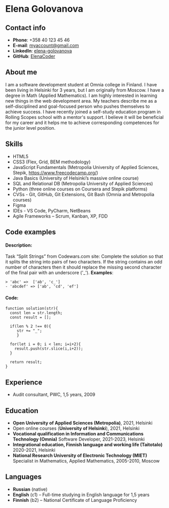 # Elena Golovanova

## Contact info
- **Phone**: +358 40 123 45 46
- **E-mail**: myaccount@gmail.com
- **LinkedIn**: [elena-golovanova](https://www.linkedin.com/in/elena-golovanova-a229981b1/)
- **GitHub**: [ElenaCoder](https://github.com/ElenaCoder)

## About me
I am a software development student at Omnia college in Finland. I have been living in Helsinki for 3 years, but I am originally from Moscow. I have a degree in Math (Applied Mathematics). I am highly interested in learning new things in the web development area. My teachers describe me as a self-disciplined and goal-focused person who pushes themselves to achieve success. I have recently joined a self-study education program in Rolling Scopes school with a mentor's support. I believe it will be beneficial for my career and it helps me to achieve corresponding competences for the junior level position.

## Skills
- HTML5
- CSS3 (Flex, Grid, BEM methodology)
- JavaScript Fundamentals (Metropolia University of Applied Sciences, Stepik, https://www.freecodecamp.org/)
- Java Basics (University of Helsinki’s massive online course)
- SQL and Relational DB (Metropolia University of Applied Sciences)
- Python (three online courses on Coursera and Stepik platforms)
- CVSs - Git, GitHub, Git Extensions, Git Bash (Omnia and Metropolia courses)
- Figma
- IDEs - VS Code, PyCharm, NetBeans
- Agile Frameworks – Scrum, Kanban, XP, FDD

## Code examples
#### Description: 
Task “Split Strings” from Codewars.com site:
Complete the solution so that it splits the string into pairs of two characters. If the string contains an odd number of characters then it should replace the missing second character of the final pair with an underscore ('_').
**Examples**:
```
> 'abc' =>  ['ab', 'c_']
- 'abcdef' => ['ab', 'cd', 'ef']
```
#### Code:
```
function solution(str){
  const len = str.length;
  const result = [];
  
  if(len % 2 !== 0){
     str += "_";
     }
   
  for(let i = 0; i < len; i=i+2){
    result.push(str.slice(i,i+2));
  }
  
  return result;
}
```

## Experience
- Audit consultant, PWC, 1,5 years, 2009

## Education
- **Open University of Applied Sciences (Metropolia)**, 2021, Helsinki
- Open online courses (**University of Helsinki**), 2021, Helsinki
- **Vocational qualification in Information and Communications Technology (Omnia)**
 Software Developer, 2021-2023, Helsinki
- **Integrational education, Finnish language and working life (Taitotalo)**
 2020-2021, Helsinki
- **National Research University of Electronic Technology (MIET)**
Specialist in Mathematics, Applied Mathematics, 2005-2010, Moscow

## Languages
- **Russian** (native)
- **English** (c1) – Full-time studying in English language for 1,5 years
- **Finnish** (b2) – National Certificate of Language Proficiency